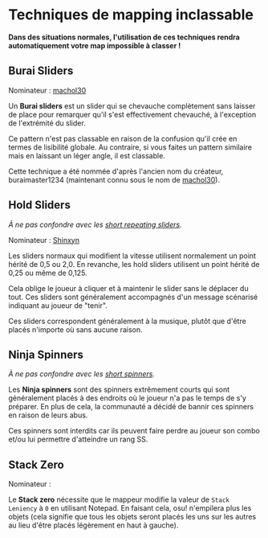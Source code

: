 # Techniques de mapping inclassable

**Dans des situations normales, l'utilisation de ces techniques rendra automatiquement votre map impossible à classer !**

## Burai Sliders

Nominateur : [machol30](https://osu.ppy.sh/users/5772)

Un **Burai sliders** est un slider qui se chevauche complètement sans laisser de place pour remarquer qu'il s'est effectivement chevauché, à l'exception de l'extrémité du slider.

Ce pattern n'est pas classable en raison de la confusion qu'il crée en termes de lisibilité globale.
Au contraire, si vous faites un pattern similaire mais en laissant un léger angle, il est classable.

Cette technique a été nommée d'après l'ancien nom du créateur, buraimaster1234 (maintenant connu sous le nom de [machol30](https://osu.ppy.sh/users/5772)).

## Hold Sliders

*À ne pas confondre avec les [short repeating sliders](/wiki/Mapping_Techniques/Sliders#short-repeating-sliders).*

Nominateur : [Shinxyn](https://osu.ppy.sh/users/13996)

Les sliders normaux qui modifient la vitesse utilisent normalement un point hérité de 0,5 ou 2,0.
En revanche, les hold sliders utilisent un point hérité de 0,25 ou même de 0,125.

Cela oblige le joueur à cliquer et à maintenir le slider sans le déplacer du tout.
Ces sliders sont généralement accompagnés d'un message scénarisé indiquant au joueur de "tenir".

Ces sliders correspondent généralement à la musique, plutôt que d'être placés n'importe où sans aucune raison.

## Ninja Spinners

*À ne pas confondre avec les [short spinners](/wiki/Mapping_Techniques/Spinners#short-spinners).*

Les **Ninja spinners** sont des spinners extrêmement courts qui sont généralement placés à des endroits où le joueur n'a pas le temps de s'y préparer.
En plus de cela, la communauté a décidé de bannir ces spinners en raison de leurs abus.

Ces spinners sont interdits car ils peuvent faire perdre au joueur son combo et/ou lui permettre d'atteindre un rang SS.

## Stack Zero

Nominateur :

Le **Stack zero** nécessite que le mappeur modifie la valeur de `Stack Leniency` à `0` en utilisant Notepad.
En faisant cela, osu! n'empilera plus les objets (cela signifie que tous les objets seront placés les uns sur les autres au lieu d'être placés légèrement en haut à gauche).
